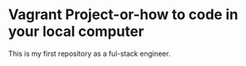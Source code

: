 # Vagrant Project-or-how to code in your local computer

This is my first repository as a ful-stack engineer.

